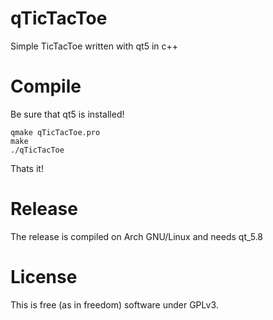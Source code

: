 # qTicTacToe
Simple TicTacToe written with qt5 in c++

# Compile
Be sure that qt5 is installed! 

    qmake qTicTacToe.pro
    make
    ./qTicTacToe
Thats it!

# Release
The release is compiled on Arch GNU/Linux and needs qt_5.8

# License
This is free (as in freedom) software under GPLv3.
